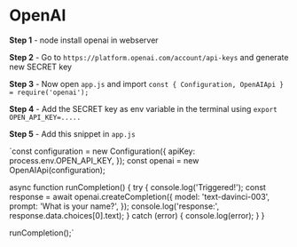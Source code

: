 # OpenAI

**Step 1** - node install openai in webserver

**Step 2** - Go to `https://platform.openai.com/account/api-keys` and generate new SECRET key

**Step 3** - Now open `app.js` and import `const { Configuration, OpenAIApi } = require('openai');`

**Step 4** - Add the SECRET key as env variable in the terminal using `export OPEN_API_KEY=.....`

**Step 5** - Add this snippet in `app.js`

`const configuration = new Configuration({
  apiKey: process.env.OPEN_API_KEY,
});
const openai = new OpenAIApi(configuration);

async function runCompletion() {
  try {
    console.log('Triggered!');
    const response = await openai.createCompletion({
      model: 'text-davinci-003',
      prompt: 'What is your name?',
    });
    console.log('response:', response.data.choices[0].text);
  } catch (error) {
    console.log(error);
  }
}

runCompletion();`
